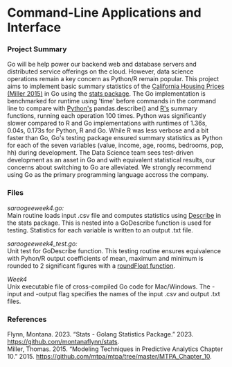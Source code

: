 # Command-Line Applications and Interface

### Project Summary

Go will be help power our backend web and database servers and distributed service offerings on the cloud. However, data science operations remain a key concern as Python/R remain popular. This project aims to implement basic summary statistics of the [California Housing Prices (Miller 2015)](./housesInput.csv) in Go using the [stats package](https://github.com/montanaflynn/stats). The Go implementation is benchmarked for runtime using 'time' before commands in the command line to compare with [Python's](./runHouses.py) pandas.describe() and [R's](./runHouses.R) summary functions, running each operation 100 times. Python was significantly slower compared to R and Go implementations with runtimes of 1.36s, 0.04s, 0.173s for Python, R and Go. While R was less verbose and a bit faster than Go, Go's testing package ensured summary statistics as Python for each of the seven variables (value, income, age, rooms, bedrooms, pop, hh) during development. The Data Science team sees test-driven development as an asset in Go and with equivalent statistical results, our concerns about switching to Go are alleviated. We strongly recommend using Go as the primary programming language accross the company.

### Files

*saraogeeweek4.go:* \
Main routine loads input .csv file and computes statistics using [Describe](https://github.com/montanaflynn/stats/blob/master/describe.go) in the stats package. This is nested into a GoDescribe function is used for testing. Statistics for each variable is written to an output .txt file.

*saraogeeweek4_test.go:* \
Unit test for GoDescribe function. This testing routine ensures equivalence with Pyhon/R output coefficients of mean, maximum and minimum is rounded to 2 significant figures with a [roundFloat function](gosamples.dev/round-float/).

*Week4* \
Unix executable file of cross-compiled Go code for Mac/Windows. The -input and -output flag specifies the names of the input .csv and output .txt files.

### References

Flynn, Montana. 2023. “Stats - Golang Statistics Package.” 2023. https://github.com/montanaflynn/stats. \
Miller, Thomas. 2015. “Modeling Techniques in Predictive Analytics Chapter 10.” 2015. https://github.com/mtpa/mtpa/tree/master/MTPA_Chapter_10.

